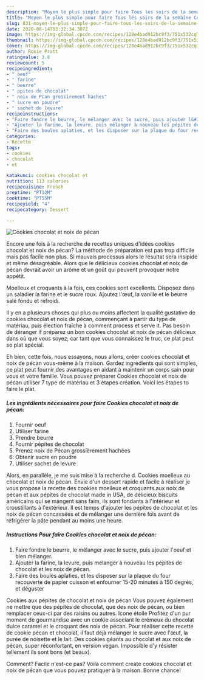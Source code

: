 ```yaml
---
description: "Moyen le plus simple pour faire Tous les soirs de la semaine Cookies chocolat et noix de pécan"
title: "Moyen le plus simple pour faire Tous les soirs de la semaine Cookies chocolat et noix de pécan"
slug: 831-moyen-le-plus-simple-pour-faire-tous-les-soirs-de-la-semaine-cookies-chocolat-et-noix-de-pecan
date: 2020-08-14T03:32:34.307Z
image: https://img-global.cpcdn.com/recipes/128e4bad912bc9f3/751x532cq70/cookies-chocolat-et-noix-de-pecan-photo-principale-de-la-recette.jpg
thumbnail: https://img-global.cpcdn.com/recipes/128e4bad912bc9f3/751x532cq70/cookies-chocolat-et-noix-de-pecan-photo-principale-de-la-recette.jpg
cover: https://img-global.cpcdn.com/recipes/128e4bad912bc9f3/751x532cq70/cookies-chocolat-et-noix-de-pecan-photo-principale-de-la-recette.jpg
author: Roxie Pratt
ratingvalue: 3.8
reviewcount: 5
recipeingredient:
- " oeuf"
- " farine"
- " beurre"
- " ppites de chocolat"
- " noix de Pcan grossirement haches"
- " sucre en poudre"
- " sachet de levure"
recipeinstructions:
- "Faire fondre le beurre, le mélanger avec le sucre, puis ajouter l&#39;oeuf et bien mélanger."
- "Ajouter la farine, la levure, puis mélanger à nouveau les pépites de chocolat et les noix de pécan."
- "Faire des boules aplaties, et les disposer sur la plaque du four recouverte de papier cuisson et enfourner 15-20 minutes à 150 degrés, et déguster"
categories:
- Recette
tags:
- cookies
- chocolat
- et

katakunci: cookies chocolat et 
nutrition: 113 calories
recipecuisine: French
preptime: "PT12M"
cooktime: "PT55M"
recipeyield: "4"
recipecategory: Dessert

---
```



![Cookies chocolat et noix de pécan](https://img-global.cpcdn.com/recipes/128e4bad912bc9f3/751x532cq70/cookies-chocolat-et-noix-de-pecan-photo-principale-de-la-recette.jpg)

Encore une fois à la recherche de recettes uniques d'idées cookies chocolat et noix de pécan? La méthode de préparation est pas trop difficile mais pas facile non plus. Si mauvais processus alors le résultat sera insipide et même désagréable. Alors que le délicieux cookies chocolat et noix de pécan devrait avoir un arôme et un goût qui peuvent provoquer notre appétit.

Moelleux et croquants à la fois, ces cookies sont excellents. Disposez dans un saladier la farine et le sucre roux. Ajoutez l&#39;œuf, la vanille et le beurre salé fondu et refroidi.

Il y en a plusieurs choses qui plus ou moins affectent la qualité gustative de cookies chocolat et noix de pécan, commençant à partir du type de matériau, puis élection fraîche à comment process et serve it. Pas besoin de déranger if préparez un bon cookies chocolat et noix de pécan délicieux dans où que vous soyez, car tant que vous connaissez le truc, ce plat peut so plat spécial.


Eh bien, cette fois, nous essayons, nous allons, créer cookies chocolat et noix de pécan vous-même à la maison. Gardez ingrédients qui sont simples, ce plat peut fournir des avantages en aidant à maintenir un corps sain pour vous et votre famille. Vous pouvez préparer Cookies chocolat et noix de pécan utiliser 7 type de matériau et 3 étapes création. Voici les étapes to faire le plat.

<!--inarticleads1-->

##### Les ingrédients nécessaires pour faire Cookies chocolat et noix de pécan:

1. Fournir  oeuf
1. Utiliser  farine
1. Prendre  beurre
1. Fournir  pépites de chocolat
1. Prenez  noix de Pécan grossièrement hachées
1. Obtenir  sucre en poudre
1. Utiliser  sachet de levure


Alors, en parallèle, je me suis mise à la recherche d. Cookies moelleux au chocolat et noix de pécan. Envie d&#39;un dessert rapide et facile à réaliser je vous propose la recette des cookies moelleux et croquants aux noix de pécan et aux pépites de chocolat made in USA, de délicieux biscuits américains qui se mangent sans faim, ils sont fondants à l&#39;intérieur et croustillants à l&#39;extérieur. Il est temps d&#39;ajouter les pépites de chocolat et les noix de pécan concassées et de mélanger une dernière fois avant de réfrigérer la pâte pendant au moins une heure. 

<!--inarticleads2-->

##### Instructions Pour faire Cookies chocolat et noix de pécan:

1. Faire fondre le beurre, le mélanger avec le sucre, puis ajouter l&#39;oeuf et bien mélanger.
1. Ajouter la farine, la levure, puis mélanger à nouveau les pépites de chocolat et les noix de pécan.
1. Faire des boules aplaties, et les disposer sur la plaque du four recouverte de papier cuisson et enfourner 15-20 minutes à 150 degrés, et déguster


Cookies aux pépites de chocolat et noix de pécan Vous pouvez également ne mettre que des pépites de chocolat, que des noix de pécan, ou bien remplacer ceux-ci par des raisins ou autres. Icone étoile Profitez d&#39;un pur moment de gourmandise avec un cookie associant le crémeux du chocolat dulce caramel et le croquant des noix de pécan. Pour réaliser cette recette de cookie pécan et chocolat, il faut déjà mélanger le sucre avec l&#39;œuf, la purée de noisette et le lait. Des cookies géants au chocolat et aux noix de pécan, super réconfortant, en version vegan. Impossible d&#39;y résister tellement ils sont bons (et beaux). 


Comment? Facile n'est-ce pas? Voilà comment create cookies chocolat et noix de pécan que vous pouvez pratiquer à la maison. Bonne chance!
